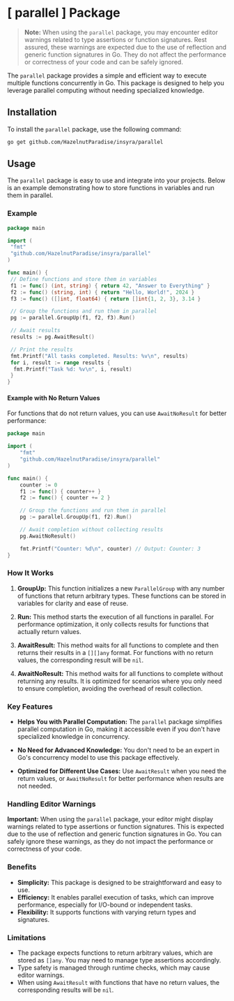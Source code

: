 # [ parallel ] Package

> **Note:** When using the `parallel` package, you may encounter editor warnings related to type assertions or function signatures. Rest assured, these warnings are expected due to the use of reflection and generic function signatures in Go. They do not affect the performance or correctness of your code and can be safely ignored.

The `parallel` package provides a simple and efficient way to execute multiple functions concurrently in Go. This package is designed to help you leverage parallel computing without needing specialized knowledge.

## Installation

To install the `parallel` package, use the following command:

```bash
go get github.com/HazelnutParadise/insyra/parallel
```

## Usage

The `parallel` package is easy to use and integrate into your projects. Below is an example demonstrating how to store functions in variables and run them in parallel.

### Example

```go
package main

import (
 "fmt"
 "github.com/HazelnutParadise/insyra/parallel"
)

func main() {
 // Define functions and store them in variables
 f1 := func() (int, string) { return 42, "Answer to Everything" }
 f2 := func() (string, int) { return "Hello, World!", 2024 }
 f3 := func() ([]int, float64) { return []int{1, 2, 3}, 3.14 }

 // Group the functions and run them in parallel
 pg := parallel.GroupUp(f1, f2, f3).Run()

 // Await results
 results := pg.AwaitResult()

 // Print the results
 fmt.Printf("All tasks completed. Results: %v\n", results)
 for i, result := range results {
  fmt.Printf("Task %d: %v\n", i, result)
 }
}
```

#### Example with No Return Values

For functions that do not return values, you can use `AwaitNoResult` for better performance:

```go
package main

import (
    "fmt"
    "github.com/HazelnutParadise/insyra/parallel"
)

func main() {
    counter := 0
    f1 := func() { counter++ }
    f2 := func() { counter += 2 }

    // Group the functions and run them in parallel
    pg := parallel.GroupUp(f1, f2).Run()

    // Await completion without collecting results
    pg.AwaitNoResult()

    fmt.Printf("Counter: %d\n", counter) // Output: Counter: 3
}
```

### How It Works

1. **GroupUp:** This function initializes a new `ParallelGroup` with any number of functions that return arbitrary types. These functions can be stored in variables for clarity and ease of reuse.

2. **Run:** This method starts the execution of all functions in parallel. For performance optimization, it only collects results for functions that actually return values.

3. **AwaitResult:** This method waits for all functions to complete and then returns their results in a `[][]any` format. For functions with no return values, the corresponding result will be `nil`.

4. **AwaitNoResult:** This method waits for all functions to complete without returning any results. It is optimized for scenarios where you only need to ensure completion, avoiding the overhead of result collection.

### Key Features

- **Helps You with Parallel Computation:** The `parallel` package simplifies parallel computation in Go, making it accessible even if you don't have specialized knowledge in concurrency.
  
- **No Need for Advanced Knowledge:** You don't need to be an expert in Go's concurrency model to use this package effectively.

- **Optimized for Different Use Cases:** Use `AwaitResult` when you need the return values, or `AwaitNoResult` for better performance when results are not needed.

### Handling Editor Warnings

**Important:** When using the `parallel` package, your editor might display warnings related to type assertions or function signatures. This is expected due to the use of reflection and generic function signatures in Go. You can safely ignore these warnings, as they do not impact the performance or correctness of your code.

### Benefits

- **Simplicity:** This package is designed to be straightforward and easy to use.
- **Efficiency:** It enables parallel execution of tasks, which can improve performance, especially for I/O-bound or independent tasks.
- **Flexibility:** It supports functions with varying return types and signatures.

### Limitations

- The package expects functions to return arbitrary values, which are stored as `[]any`. You may need to manage type assertions accordingly.
- Type safety is managed through runtime checks, which may cause editor warnings.
- When using `AwaitResult` with functions that have no return values, the corresponding results will be `nil`.
